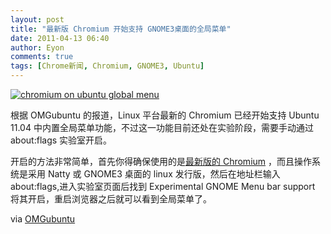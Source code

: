 ```yaml
---
layout: post
title: "最新版 Chromium 开始支持 GNOME3桌面的全局菜单"
date: 2011-04-13 06:40
author: Eyon
comments: true
tags: [Chrome新闻, Chromium, GNOME3, Ubuntu]
---
```

<a href="http://img.chromi.org/2011/04/chromium-on-ubuntu-global-menu.png">![](http://img.chromi.org/2011/04/chromium-on-ubuntu-global-menu-550x413.png "chromium on ubuntu global menu")</a>

根据 OMGubuntu 的报道，Linux 平台最新的 Chromium 已经开始支持 Ubuntu 11.04 中内置全局菜单功能，不过这一功能目前还处在实验阶段，需要手动通过 about:flags 实验室开启。

开启的方法非常简单，首先你得确保使用的是[最新版的 Chromium](http://www.chromi.org/chromedownload) ，而且操作系统是采用 Natty 或 GNOME3 桌面的 linux 发行版，然后在地址栏输入 about:flags,进入实验室页面后找到 Experimental GNOME Menu bar support 将其开启，重启浏览器之后就可以看到全局菜单了。

via [OMGubuntu](http://www.omgubuntu.co.uk/2011/04/global-menu-support-comes-to-chromium/)

